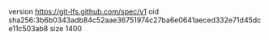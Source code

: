 version https://git-lfs.github.com/spec/v1
oid sha256:3b6b0343adb84c52aae36751974c27ba6e0641aeced332e71d45dce11c503ab8
size 1400
